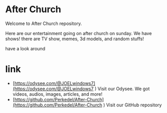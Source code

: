 # After Church
Welcome to After Church repository.

Here are our entertainment going on after church on sunday. We have shows! there are TV show, memes, 3d models, and random stuffs!

have a look around

# link
- [https://odysee.com/@JOELwindows7](https://odysee.com/@JOELwindows7 ) Visit our Odysee. We got videos, audios, images, articles, and more!
- [https://github.com/Perkedel/After-Church](https://github.com/Perkedel/After-Church ) Visit our GitHub repository